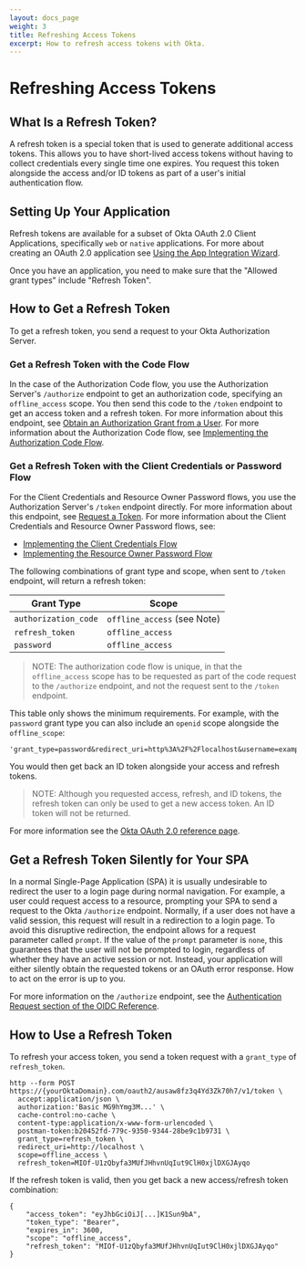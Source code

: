 ```yaml
---
layout: docs_page
weight: 3
title: Refreshing Access Tokens
excerpt: How to refresh access tokens with Okta.
---
```


# Refreshing Access Tokens

## What Is a Refresh Token?

A refresh token is a special token that is used to generate additional access tokens. This allows you to have short-lived access tokens without having to collect credentials every single time one expires. You request this token alongside the access and/or ID tokens as part of a user's initial authentication flow.

## Setting Up Your Application

Refresh tokens are available for a subset of Okta OAuth 2.0 Client Applications, specifically `web` or `native` applications. For more about creating an OAuth 2.0 application see [Using the App Integration Wizard](https://help.okta.com/en/prev/Content/Topics/Apps/Apps_App_Integration_Wizard.htm).

Once you have an application, you need to make sure that the "Allowed grant types" include "Refresh Token". 

## How to Get a Refresh Token

To get a refresh token, you send a request to your Okta Authorization Server. 

### Get a Refresh Token with the Code Flow

In the case of the Authorization Code flow, you use the Authorization Server's `/authorize` endpoint to get an authorization code, specifying an `offline_access` scope. You then send this code to the `/token` endpoint to get an access token and a refresh token. For more information about this endpoint, see [Obtain an Authorization Grant from a User](/docs/api/resources/oauth2.html#obtain-an-authorization-grant-from-a-user). For more information about the Authorization Code flow, see [Implementing the Authorization Code Flow](/authentication-guide/implementing-authentication/auth-code.html).

### Get a Refresh Token with the Client Credentials or Password Flow

For the Client Credentials and Resource Owner Password flows, you use the Authorization Server's `/token` endpoint directly. For more information about this endpoint, see [Request a Token](/docs/api/resources/oauth2.html#request-a-token). For more information about the Client Credentials and Resource Owner Password flows, see:

- [Implementing the Client Credentials Flow](/authentication-guide/implementing-authentication/client-creds)
- [Implementing the Resource Owner Password Flow](/authentication-guide/implementing-authentication/password.html)

The following combinations of grant type and scope, when sent to `/token` endpoint, will return a refresh token:

|Grant Type  | Scope |
|-------------|-------|
| `authorization_code`  | `offline_access` (see Note)  |
| `refresh_token`  | `offline_access` |
| `password`  | `offline_access`  |

> NOTE: The authorization code flow is unique, in that the `offline_access` scope has to be requested as part of the code request to the `/authorize` endpoint, and not the request sent to the `/token` endpoint.

This table only shows the minimum requirements. For example, with the `password` grant type you can also include an `openid` scope alongside the `offline_scope`:

```
'grant_type=password&redirect_uri=http%3A%2F%2Flocalhost&username=example%40mailinator.com&password=a.gReAt.pasSword&scope=openid%20offline_access'
```

You would then get back an ID token alongside your access and refresh tokens.

> NOTE: Although you requested access, refresh, and ID tokens, the refresh token can only be used to get a new access token. An ID token will not be returned.

For more information see the [Okta OAuth 2.0 reference page](/docs/api/resources/oauth2.html#response-parameters-1).

## Get a Refresh Token Silently for Your SPA

In a normal Single-Page Application (SPA) it is usually undesirable to redirect the user to a login page during normal navigation. For example, a user could request access to a resource, prompting your SPA to send a request to the Okta `/authorize` endpoint. Normally, if a user does not have a valid session, this request will result in a redirection to a login page. To avoid this disruptive redirection, the endpoint allows for a request parameter called `prompt`. If the value of the `prompt` parameter is `none`, this guarantees that the user will not be prompted to login, regardless of whether they have an active session or not. Instead, your application will either silently obtain the requested tokens or an OAuth error response. How to act on the error is up to you. 

For more information on the `/authorize` endpoint, see the [Authentication Request section of the OIDC Reference](/docs/api/resources/oidc.html#authentication-request).

## How to Use a Refresh Token

To refresh your access token, you send a token request with a `grant_type` of `refresh_token`.

```
http --form POST https://{yourOktaDomain}.com/oauth2/ausaw8fz3q4Yd3Zk70h7/v1/token \
  accept:application/json \
  authorization:'Basic MG9hYmg3M...' \
  cache-control:no-cache \
  content-type:application/x-www-form-urlencoded \
  postman-token:b20452fd-779c-9350-9344-28be9c1b9731 \
  grant_type=refresh_token \
  redirect_uri=http://localhost \
  scope=offline_access \
  refresh_token=MIOf-U1zQbyfa3MUfJHhvnUqIut9ClH0xjlDXGJAyqo
```

If the refresh token is valid, then you get back a new access/refresh token combination:

```
{
    "access_token": "eyJhbGciOiJ[...]K1Sun9bA",
    "token_type": "Bearer",
    "expires_in": 3600,
    "scope": "offline_access",
    "refresh_token": "MIOf-U1zQbyfa3MUfJHhvnUqIut9ClH0xjlDXGJAyqo"
}
```